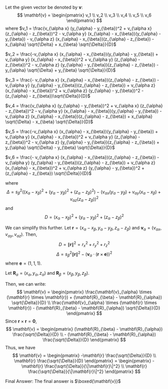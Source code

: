 Let the given vector be denoted by $\mathbf{v}$:
$$ \mathbf{v} = \begin{pmatrix} v_1 \\ v_2 \\ v_3 \\ v_4 \\ v_5 \\ v_6 \end{pmatrix} $$
where
$v_1 = \frac{v_{\alpha x} (y_{\alpha} - y_{\beta})^2 + v_{\alpha x} (z_{\alpha} - z_{\beta})^2 - v_{\alpha y} (x_{\alpha} - x_{\beta})(y_{\alpha} - y_{\beta}) - v_{\alpha z} (x_{\alpha} - x_{\beta})(z_{\alpha} - z_{\beta}) - x_{\alpha} \sqrt{\Delta} + x_{\beta} \sqrt{\Delta}}{D}$

$v_2 = \frac{-v_{\alpha x} (x_{\alpha} - x_{\beta})(y_{\alpha} - y_{\beta}) + v_{\alpha y} (x_{\alpha} - x_{\beta})^2 + v_{\alpha y} (z_{\alpha} - z_{\beta})^2 - v_{\alpha z} (y_{\alpha} - y_{\beta})(z_{\alpha} - z_{\beta}) - y_{\alpha} \sqrt{\Delta} + y_{\beta} \sqrt{\Delta}}{D}$

$v_3 = \frac{- v_{\alpha x} (x_{\alpha} - x_{\beta})(z_{\alpha} - z_{\beta}) - v_{\alpha y} (y_{\alpha} - y_{\beta})(z_{\alpha} - z_{\beta}) + v_{\alpha z} (x_{\alpha} - x_{\beta})^2 + v_{\alpha z} (y_{\alpha} - y_{\beta})^2 - (z_{\alpha} - z_{\beta})\sqrt{\Delta}}{D}$

$v_4 = \frac{v_{\alpha x} (y_{\alpha} - y_{\beta})^2 + v_{\alpha x} (z_{\alpha} - z_{\beta})^2 - v_{\alpha y} (x_{\alpha} - x_{\beta})(y_{\alpha} - y_{\beta}) - v_{\alpha z} (x_{\alpha} - x_{\beta})(z_{\alpha} - z_{\beta}) + x_{\alpha} \sqrt{\Delta} - x_{\beta} \sqrt{\Delta}}{D}$

$v_5 = \frac{-v_{\alpha x} (x_{\alpha} - x_{\beta})(y_{\alpha} - y_{\beta}) + v_{\alpha y} (x_{\alpha} - x_{\beta})^2 + v_{\alpha y} (z_{\alpha} - z_{\beta})^2 - v_{\alpha z} (y_{\alpha} - y_{\beta})(z_{\alpha} - z_{\beta}) + y_{\alpha} \sqrt{\Delta} - y_{\beta} \sqrt{\Delta}}{D}$

$v_6 = \frac{- v_{\alpha x} (x_{\alpha} - x_{\beta})(z_{\alpha} - z_{\beta}) - v_{\alpha y} (y_{\alpha} - y_{\beta})(z_{\alpha} - z_{\beta}) + v_{\alpha z} (x_{\alpha} - x_{\beta})^2 + v_{\alpha z} (y_{\alpha} - y_{\beta})^2 + (z_{\alpha} - z_{\beta}) \sqrt{\Delta}}{D}$


where
$$ \Delta = s_{\beta}^{2} ((x_{\alpha} - x_{\beta})^2 + (y_{\alpha} - y_{\beta})^2 + (z_{\alpha} - z_{\beta})^2) - (v_{\alpha x} (y_{\alpha} - y_{\beta}) + v_{\alpha y} (x_{\alpha} - x_{\beta}) + v_{\alpha z} (z_{\alpha} - z_{\beta}))^2 $$
and
$$ D = (x_{\alpha} - x_{\beta})^2 + (y_{\alpha} - y_{\beta})^2 + (z_{\alpha} - z_{\beta})^2 $$

We can simplify this further. Let $\mathbf{r} = (x_{\alpha} - x_{\beta}, y_{\alpha} - y_{\beta}, z_{\alpha} - z_{\beta})$ and $\mathbf{v}_{\alpha} = (v_{\alpha x}, v_{\alpha y}, v_{\alpha z})$. Then, 
$$ D = \|\mathbf{r}\|^2 = r_x^2 + r_y^2 + r_z^2 $$
$$ \Delta = s_{\beta}^2 \|\mathbf{r}\|^2 - (\mathbf{v}_{\alpha} \cdot (\mathbf{r} \times \mathbf{e}))^2 $$
where $\mathbf{e} = (1,1,1)$.

Let $\mathbf{R}_{\alpha} = (x_{\alpha}, y_{\alpha}, z_{\alpha})$ and $\mathbf{R}_{\beta} = (x_{\beta}, y_{\beta}, z_{\beta})$.

Then, we can write:
$$ \mathbf{v} = \begin{pmatrix} \frac{\mathbf{v}_{\alpha} \times (\mathbf{r} \times \mathbf{r}) + (\mathbf{R}_{\beta} - \mathbf{R}_{\alpha}) \sqrt{\Delta}}{D} \\ \frac{\mathbf{v}_{\alpha} \times (\mathbf{r} \times \mathbf{r}) - (\mathbf{R}_{\beta} - \mathbf{R}_{\alpha}) \sqrt{\Delta}}{D} \end{pmatrix} $$
Since $\mathbf{r} \times \mathbf{r} = \mathbf{0}$,
$$ \mathbf{v} = \begin{pmatrix} (\mathbf{R}_{\beta} - \mathbf{R}_{\alpha}) \frac{\sqrt{\Delta}}{D} \\ - (\mathbf{R}_{\beta} - \mathbf{R}_{\alpha}) \frac{\sqrt{\Delta}}{D} \end{pmatrix} $$
Thus, we have
$$ \mathbf{v} = \begin{pmatrix} -\mathbf{r} \frac{\sqrt{\Delta}}{D} \\ \mathbf{r} \frac{\sqrt{\Delta}}{D} \end{pmatrix} = \begin{pmatrix} -\mathbf{r} \frac{\sqrt{\Delta}}{\|\mathbf{r}\|^2} \\ \mathbf{r} \frac{\sqrt{\Delta}}{\|\mathbf{r}\|^2} \end{pmatrix} $$

Final Answer: The final answer is $\boxed{\mathbf{v}}$